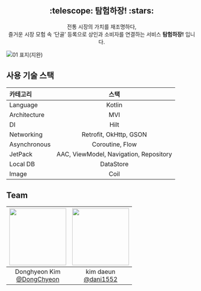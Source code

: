<h2 align = "center">:telescope: 탐험하장! :stars:</h2>
<p align = "center">전통 시장의 가치를 재조명하다, <br>즐거운 시장 모험 속 ‘단골’ 등록으로 상인과 소비자를 연결하는 서비스 <b>탐험하장!</b> 입니다.</p>


![01 표지(지완)](https://github.com/goormthon-Univ/2024_BEOTKKOTTHON_TEAM_16_FE/assets/150661115/e29e30ca-ed8d-416f-9834-b473aabd5672)

<h2>사용 기술 스택</h2>

| 카테고리 | 스택 |
|:----------|:----------:|
| Language | Kotlin |
| Architecture | MVI |
| DI | Hilt |
| Networking | Retrofit, OkHttp, GSON |
| Asynchronous | Coroutine, Flow |
| JetPack | AAC, ViewModel, Navigation, Repository |
| Local DB | DataStore |
| Image | Coil |

## Team
|<img src="https://avatars.githubusercontent.com/u/64844115?v=4" width="150" height="150"/>|<img src="https://avatars.githubusercontent.com/u/150661115?v=4" width="150" height="150"/>|
|:-:|:-:|
|Donghyeon Kim<br/>[@DongChyeon](https://github.com/DongChyeon)|kim daeun<br/>[@dani1552](https://github.com/dani1552)|
